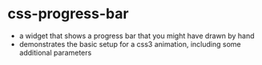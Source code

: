 css-progress-bar
================

* a widget that shows a progress bar that you might have drawn by hand
* demonstrates the basic setup for a css3 animation, including some additional parameters

